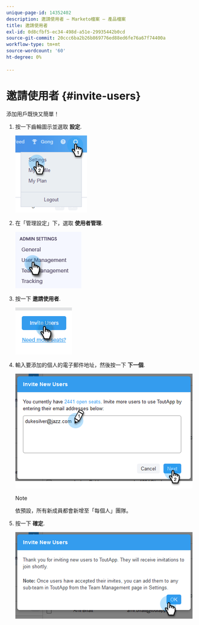 ```yaml
---
unique-page-id: 14352402
description: 邀請使用者 — Marketo檔案 — 產品檔案
title: 邀請使用者
exl-id: 0d8cfbf5-ec34-498d-a51e-29935442b0cd
source-git-commit: 20ccc6ba2b26b869776ed88ed6fe76a67f74400a
workflow-type: tm+mt
source-wordcount: '60'
ht-degree: 0%

---
```


# 邀請使用者 {#invite-users}

添加用戶既快又簡單！

1. 按一下齒輪圖示並選取 **設定**.

   ![](assets/one.png)

1. 在「管理設定」下，選取 **使用者管理**.

   ![](assets/invite-team-members-2.png)

1. 按一下 **邀請使用者**.

   ![](assets/invite-team-members-3.png)

1. 輸入要添加的個人的電子郵件地址，然後按一下 **下一個**.

   ![](assets/four.png)

   >[!NOTE]
   >
   >依預設，所有新成員都會新增至「每個人」團隊。

1. 按一下 **確定**.

   ![](assets/five.png)
